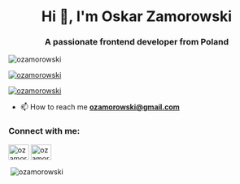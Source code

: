 <h1 align="center">Hi 👋, I'm Oskar Zamorowski</h1>
<h3 align="center">A passionate frontend developer from Poland</h3>

<p align="left"> <img src="https://komarev.com/ghpvc/?username=ozamorowski&label=Profile%20views&color=0e75b6&style=flat" alt="ozamorowski" /> </p>

<p align="left"> <a href="https://github.com/ryo-ma/github-profile-trophy"><img src="https://github-profile-trophy.vercel.app/?username=ozamorowski" alt="ozamorowski" /></a> </p>

<p align="left"> <a href="https://twitter.com/ozamorowski" target="blank"><img src="https://img.shields.io/twitter/follow/ozamorowski?logo=twitter&style=for-the-badge" alt="ozamorowski" /></a> </p>

- 📫 How to reach me **ozamorowski@gmail.com**

<p align="left">
<h3 align="left">Connect with me:</h3>
<a href="https://twitter.com/ozamorowski" target="blank"><img align="center" src="https://cdn.jsdelivr.net/npm/simple-icons@3.0.1/icons/twitter.svg" alt="ozamorowski" height="30" width="40" /></a>
<a href="https://fb.com/ozamorowski" target="blank"><img align="center" src="https://cdn.jsdelivr.net/npm/simple-icons@3.0.1/icons/facebook.svg" alt="ozamorowski" height="30" width="40" /></a>
</p>

<p>&nbsp;<img align="center" src="https://github-readme-stats.vercel.app/api?username=ozamorowski&show_icons=true" alt="ozamorowski" /></p>
